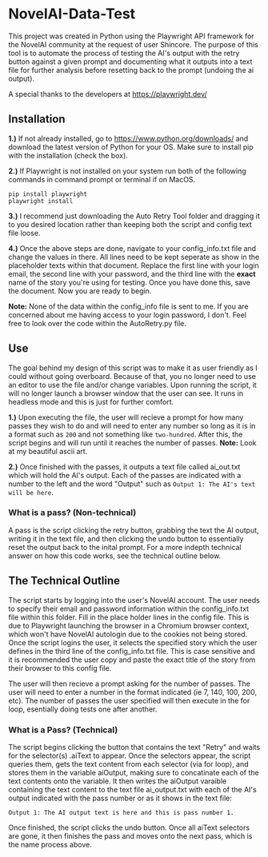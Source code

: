 # NovelAI-Data-Test

This project was created in Python using the Playwright API framework for the NovelAI community at the request of user Shincore. The purpose of this tool is to automate the process of testing the AI's output with the retry button against a given prompt and documenting what it outputs into a text file for further analysis before resetting back to the prompt (undoing the ai output).

A special thanks to the developers at https://playwright.dev/

## Installation

**1.)** If not already installed, go to https://www.python.org/downloads/ and download the latest version of Python for your OS. Make sure to install pip with the installation (check the box).

**2.)** If Playwright is not installed on your system run both of the following commands in command prompt or terminal if on MacOS.
```
pip install playwright
playwright install
```

**3.)** I recommend just downloading the Auto Retry Tool folder and dragging it to you desired location rather than keeping both the script and config text file loose.

**4.)** Once the above steps are done, navigate to your config_info.txt file and change the values in there. All lines need to be kept seperate as show in the placeholder texts within that document. Replace the first line with your login email, the second line with your password, and the third line with the **exact** name of the story you're using for testing. Once you have done this, save the document. Now you are ready to begin.

**Note:** None of the data within the config_info file is sent to me. If you are concerned about me having access to your login password, I don't. Feel free to look over the code within the AutoRetry.py file.

## Use

The goal behind my design of this script was to make it as user friendly as I could without going overboard. Because of that, you no longer need to use an editor to use the file and/or change variables. Upon running the script, it will no longer launch a browser window that the user can see. It runs in headless mode and this is just for further comfort.

**1.)** Upon executing the file, the user will recieve a prompt for how many passes they wish to do and will need to enter any number so long as it is in a format such as `200` and not something like `two-hundred`. After this, the script begins and will run until it reaches the number of passes. **Note:** Look at my beautiful ascii art.

**2.)** Once finished with the passes, it outputs a text file called ai_out.txt which will hold the AI's output. Each of the passes are indicated with a number to the left and the word "Output" such as `Output 1: The AI's text will be here`.

### What is a pass? (Non-technical)

A pass is the script clicking the retry button, grabbing the text the AI output, writing it in the text file, and then clicking the undo button to essentially reset the output back to the inital prompt. For a more indepth technical answer on how this code works, see the technical outline below.

## The Technical Outline

The script starts by logging into the user's NovelAI account. The user needs to specify their email and password information within the config_info.txt file within this folder. Fill in the place holder lines in the config file. This is due to Playwright launching the browser in a Chromium browser context, which won't have NovelAI autologin due to the cookies not being stored. Once the script logins the user, it selects the specified story which the user defines in the third line of the config_info.txt file. This is case sensitive and it is recommended the user copy and paste the exact title of the story from their browser to this config file.

The user will then recieve a prompt asking for the number of passes. The user will need to enter a number in the format indicated (ie 7, 140, 100, 200, etc). The number of passes the user specified will then execute in the for loop, esentially doing tests one after another. 

### What is a Pass? (Technical)
The script begins clicking the button that contains the text "Retry" and waits for the selector(s) .aiText to appear. Once the selectors appear, the script queries them, gets the text content from each selector (via for loop), and stores them in the variable aiOutput, making sure to concatinate each of the text contents onto the variable. It then writes the aiOutput varaible containing the text content to the text file ai_output.txt with each of the AI's output indicated with the pass number or as it shows in the text file:

```
Output 1: The AI output text is here and this is pass number 1.

```

Once finished, the script clicks the undo button. Once all aiText selectors are gone, it then finishes the pass and moves onto the next pass, which is the name process above.
